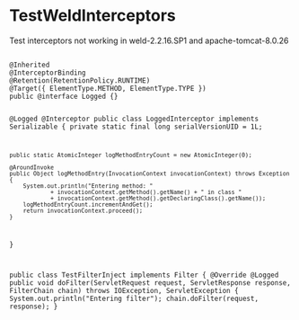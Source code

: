 # TestWeldInterceptors
Test interceptors not working in weld-2.2.16.SP1 and apache-tomcat-8.0.26

<code java>
@Inherited
@InterceptorBinding
@Retention(RetentionPolicy.RUNTIME)
@Target({ ElementType.METHOD, ElementType.TYPE })
public @interface Logged {}

@Logged
@Interceptor
public class LoggedInterceptor implements Serializable {
	private static final long serialVersionUID = 1L;
	
	public static AtomicInteger logMethodEntryCount = new AtomicInteger(0);

	@AroundInvoke
    public Object logMethodEntry(InvocationContext invocationContext) throws Exception {
        System.out.println("Entering method: " 
                + invocationContext.getMethod().getName() + " in class "
                + invocationContext.getMethod().getDeclaringClass().getName());
        logMethodEntryCount.incrementAndGet();
        return invocationContext.proceed();
    }
}

public class TestFilterInject implements Filter {
	@Override
	@Logged
	public void doFilter(ServletRequest request, ServletResponse response, FilterChain chain) throws IOException, ServletException {
		System.out.println("Entering filter");
		chain.doFilter(request, response);
	}
</code>
